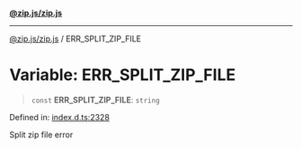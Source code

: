 [**@zip.js/zip.js**](../README.md)

***

[@zip.js/zip.js](../globals.md) / ERR\_SPLIT\_ZIP\_FILE

# Variable: ERR\_SPLIT\_ZIP\_FILE

> `const` **ERR\_SPLIT\_ZIP\_FILE**: `string`

Defined in: [index.d.ts:2328](https://github.com/gildas-lormeau/zip.js/blob/cd8507443514e12617ac25921566eb3131bcdbff/index.d.ts#L2328)

Split zip file error
